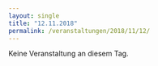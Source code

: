 ```yaml
---
layout: single
title: "12.11.2018"
permalink: /veranstaltungen/2018/11/12/
---
```


Keine Veranstaltung an diesem Tag.
